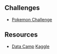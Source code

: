 ## Challenges 
* <a href="https://MerrickMath.github.io/MerrickMath.github.io-PokemonChallenge/"> Pokemon Challenge</a> 

## Resources
* <a href="https://datacamp.com"> Data Camp</a> 
<a href="https://www.kaggle.com"> Kaggle </a> 
